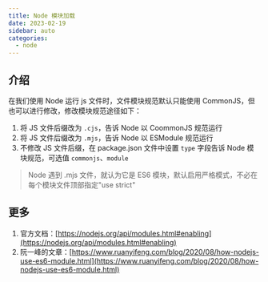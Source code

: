 ```yaml
---
title: Node 模块加载
date: 2023-02-19
sidebar: auto
categories:
  - node
---
```


## 介绍

在我们使用 Node 运行 js 文件时，文件模块规范默认只能使用 CommonJS，但也可以进行修改，修改模块规范途径如下：

1. 将 JS 文件后缀改为 `.cjs`，告诉 Node 以 CoommonJS 规范运行
2. 将 JS 文件后缀改为 `.mjs`，告诉 Node 以 ESModule 规范运行
3. 不修改 JS 文件后缀，在 package.json 文件中设置 `type` 字段告诉 Node 模块规范，可选值 `commonjs`、`module`

> Node 遇到 .mjs 文件，就认为它是 ES6 模块，默认启用严格模式，不必在每个模块文件顶部指定"use strict"

## 更多

1. 官方文档：[https://nodejs.org/api/modules.html#enabling](https://nodejs.org/api/modules.html#enabling)
2. 阮一峰的文章：[https://www.ruanyifeng.com/blog/2020/08/how-nodejs-use-es6-module.html](https://www.ruanyifeng.com/blog/2020/08/how-nodejs-use-es6-module.html)
